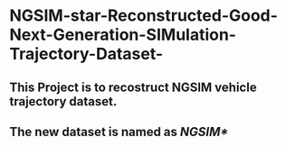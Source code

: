 # NGSIM-star-Reconstructed-Good-Next-Generation-SIMulation-Trajectory-Dataset-

## This Project is to recostruct NGSIM vehicle trajectory dataset.

## The new dataset is named as _NGSIM*_
